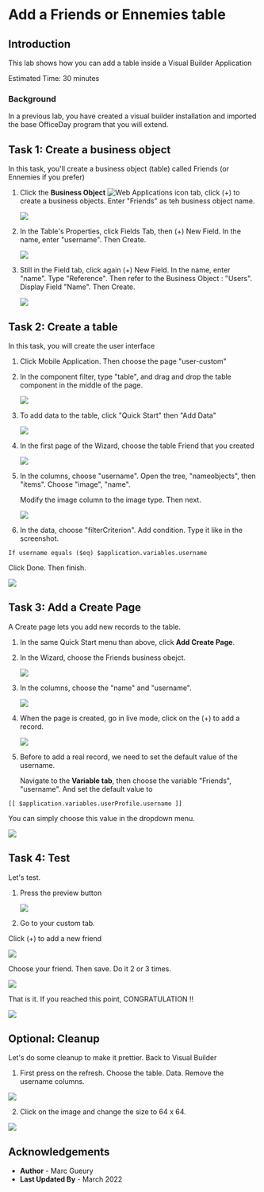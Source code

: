 # Add a Friends or Ennemies table

## Introduction

This lab shows how you can add a table inside a Visual Builder Application

Estimated Time:  30 minutes

### Background

In a previous lab, you have created a visual builder installation and imported the base OfficeDay program that you will extend.

## Task 1: Create a business object

In this task, you'll create a business object (table) called Friends (or Ennemies if you prefer)

1.  Click the **Business Object** ![Web Applications icon](./images/vbcsmd_webapp_icon.png) tab, click (+) to create a business objects. Enter "Friends" as teh business object name.

    ![](./images/friend-bo-create.png)

2.  In the Table's Properties, click Fields Tab, then (+) New Field. In the name, enter "username". Then Create.

    ![](./images/friend-bo-add-field-username.png)

3.  Still in the Field tab, click again (+) New Field. In the name, enter "name". Type "Reference". Then refer to the Business Object : "Users". Display Field "Name". Then Create.

    ![](./images/friend-bo-add-field-name.png)

## Task 2: Create a table

In this task, you will create the user interface

1.  Click Mobile Application. Then choose the page "user-custom"
2.  In the component filter, type "table", and drag and drop the table component in the middle of the page. 

    ![](./images/friend-table-component.png)

3. To add data to the table, click "Quick Start" then "Add Data"

    ![](./images/friend-table.png)

4. In the first page of the Wizard, choose the table Friend that you created

    ![](./images/friend-table-businessobject.png)

4. In the columns, choose "username". Open the tree, "nameobjects", then "items". Choose "image", "name".
   
   Modify the image column to the image type. Then next.

    ![](./images/friend-table-columns.png)

4. In the data, choose "filterCriterion". Add condition. Type it like in the screenshot. 
   
```
If username equals ($eq) $application.variables.username
```

Click Done. Then finish.

![](./images/friend-table-filter-criterion.png)


## Task 3: Add a Create Page 

A Create page lets you add new records to the table.

1.  In the same Quick Start menu than above, click **Add Create Page**.
2.  In the Wizard, choose the Friends business obejct.

    ![](./images/friend-create-wizard-bo.png)

2.  In the columns, choose the "name" and "username".

    ![](./images/friend-create-wizard-columns.png)

3.  When the page is created, go in live mode, click on the (+) to add a record. 

    ![](./images/friend-create-navigate.png)

4.  Before to add a real record, we need to set the default value of the username.

    Navigate to the **Variable tab**, then choose the variable "Friends", "username". And set the default value to 

```
[[ $application.variables.userProfile.username ]]
```
You can simply choose this value in the dropdown menu.

![](./images/friend-create-username-default-value.png)

## Task 4: Test

Let's test.

1.  Press the preview button

    ![](./images/friend-start.png)

2.  Go to your custom tab.

Click (+) to add a new friend

![](./images/friend-preview.png)  

Choose your friend. Then save. Do it 2 or 3 times.

![](./images/friend-preview-create.png) 

That is it. If you reached this point, CONGRATULATION !!

![](./images/friend-preview-done.png)  

## Optional: Cleanup

Let's do some cleanup to make it prettier. Back to Visual Builder

1. First press on the refresh. Choose the table. Data. Remove the username columns.

![](./images/friend-cleanup.png)  

2. Click on the image and change the size to 64 x 64.  

![](./images/friend-cleanup2.png)    

## Acknowledgements

* **Author** - Marc Gueury
* **Last Updated By** - March 2022
